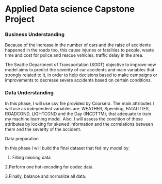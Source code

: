 # Applied Data science Capstone Project 

### Business Understanding 

Because of the increase in the number of cars and the raise of accidents happened in the roads too, this cause injuries or fatalities to people, waste time and cost for police and rescue vehicles, traffic delay in the area. 

The Seattle Department of Transportation (SODT) objective to improve new model aims to predict the severity of car accidents and main variables that strongly related to it, in order to help decisions based to make campaigns or improvements to decrease severe accidents based on certain conditions. 

 
### Data Understanding 

In this phase, I will use csv file provided by Coursera. The main attributes I will use as independent variables are: WEATHER, Speeding, FATALITIES, ROADCOND, LIGHTCOND and the Day (INCDTTM), that adequate to train my machine learning model. Also, I will assess the condition of these attributes by looking for skewed information and the correlations between them and the severity of the accident. 

Data preparation 

In this phase I will build the final dataset that fed my model by:

1. Filling missing data

2.Perform one hot-encoding for codec data.

3.Finally, balance and normalize all data. 

